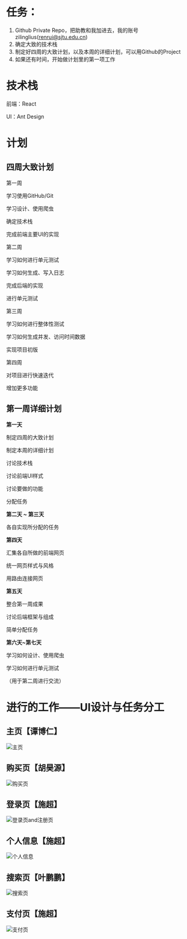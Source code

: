 # 任务：

1. Github Private Repo，把助教和我加进去，我的账号zilinglius(renrui@sjtu.edu.cn)
2. 确定大致的技术栈
3. 制定好四周的大致计划，以及本周的详细计划，可以用Github的Project
4. 如果还有时间，开始做计划里的第一项工作





# 技术栈

前端：React

UI：Ant Design



# 计划

## 四周大致计划

第一周

学习使用GitHub/Git

学习设计、使用爬虫

确定技术栈

完成前端主要UI的实现



第二周

学习如何进行单元测试

学习如何生成、写入日志

完成后端的实现

进行单元测试



第三周

学习如何进行整体性测试

学习如何生成并发、访问时间数据

实现项目初版



第四周

对项目进行快速迭代

增加更多功能



## 第一周详细计划

**第一天**

制定四周的大致计划

制定本周的详细计划

讨论技术栈

讨论前端UI样式

讨论要做的功能

分配任务



**第二天 ~ 第三天**

各自实现所分配的任务



**第四天**

汇集各自所做的前端网页

统一网页样式与风格

用路由连接网页



**第五天**

整合第一周成果

讨论后端框架与组成

简单分配任务



**第六天~第七天**

学习如何设计、使用爬虫

学习如何进行单元测试

（用于第二周进行交流）



# 进行的工作——UI设计与任务分工

## 主页【谭博仁】

![主页](C:\Users\11247\Desktop\软工暑假大作业\开发日记\第一周\第一天\UI效果缩略图\主页.jpg)

## 购买页【胡昊源】

![购买页](C:\Users\11247\Desktop\软工暑假大作业\开发日记\第一周\第一天\UI效果缩略图\购买页.jpg)

## 登录页【施超】

![登录页and注册页](C:\Users\11247\Desktop\软工暑假大作业\开发日记\第一周\第一天\UI效果缩略图\登录页and注册页.jpg)

## 个人信息【施超】

![个人信息](C:\Users\11247\Desktop\软工暑假大作业\开发日记\第一周\第一天\UI效果缩略图\个人信息.jpg)

## 搜索页【叶鹏鹏】

![搜索页](C:\Users\11247\Desktop\软工暑假大作业\开发日记\第一周\第一天\UI效果缩略图\搜索页.jpg)

## 支付页【施超】

![支付页](C:\Users\11247\Desktop\软工暑假大作业\开发日记\第一周\第一天\UI效果缩略图\支付页.jpg)
